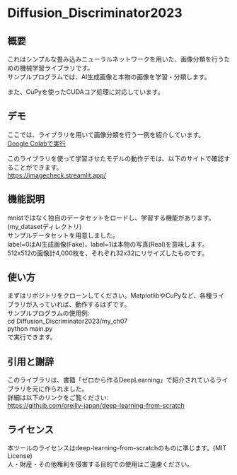 # Diffusion_Discriminator2023

## 概要
これはシンプルな畳み込みニューラルネットワークを用いた、画像分類を行うための機械学習ライブラリです。  
サンプルプログラムでは、AI生成画像と本物の画像を学習・分類します。  

また、CuPyを使ったCUDAコア処理に対応しています。

## デモ
ここでは、ライブラリを用いて画像分類を行う一例を紹介しています。  
[Google Colabで実行](https://colab.research.google.com/drive/1BcjiWriGA97ZIkXCfv7BiLF5klc7pSN0?usp=sharing)

このライブラリを使って学習させたモデルの動作デモは、以下のサイトで確認することができます。  
https://imagecheck.streamlit.app/  

## 機能説明
mnistではなく独自のデータセットをロードし、学習する機能があります。(my_datasetディレクトリ)  
サンプルデータセットを用意しました。  
label=0はAI生成画像(Fake)、label=1は本物の写真(Real)を意味します。  
512x512の画像計4,000枚を、それぞれ32x32にリサイズしたものです。  

## 使い方  
まずはリポジトリをクローンしてください。MatplotlibやCuPyなど、各種ライブラリが入っていれば、動作するはずです。  
サンプルプログラムの使用例:  
cd Diffusion_Discriminator2023/my_ch07  
python main.py  
で実行できます。  


## 引用と謝辞
このライブラリは、書籍「ゼロから作るDeepLearning」で紹介されているライブラリを元に作られました。  
詳細は以下のリンクをご覧ください:  
https://github.com/oreilly-japan/deep-learning-from-scratch


## ライセンス
本ツールのライセンスはdeep-learning-from-scratchのものに準じます。(MIT License)  
人・財産・その他権利を侵害する目的での使用はご遠慮ください。  
